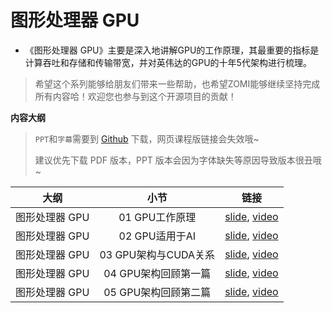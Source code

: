 # 图形处理器 GPU

- 《图形处理器 GPU》主要是深入地讲解GPU的工作原理，其最重要的指标是计算吞吐和存储和传输带宽，并对英伟达的GPU的十年5代架构进行梳理。

> 希望这个系列能够给朋友们带来一些帮助，也希望ZOMI能够继续坚持完成所有内容哈！欢迎您也参与到这个开源项目的贡献！

**内容大纲**

> `PPT`和`字幕`需要到 [Github](https://github.com/chenzomi12/DeepLearningSystem) 下载，网页课程版链接会失效哦~
>
> 建议优先下载 PDF 版本，PPT 版本会因为字体缺失等原因导致版本很丑哦~

| 大纲 | 小节 | 链接|
|:--:|:--:|:--:|
| 图形处理器 GPU | 01 GPU工作原理| [slide](./01.works.pdf), [video](https://www.bilibili.com/video/BV1bm4y1m7Ki/)|
| 图形处理器 GPU | 02 GPU适用于AI | [slide](./02.principle.pdf), [video](https://www.bilibili.com/video/BV1Ms4y1N7RL/)|
| 图形处理器 GPU | 03 GPU架构与CUDA关系 | [slide](./03.base_concept.pdf), [video](https://www.bilibili.com/video/BV1Kk4y1Y7op/) |
| 图形处理器 GPU | 04 GPU架构回顾第一篇 | [slide](./04.fermi.pdf), [video](https://www.bilibili.com/video/BV1x24y1F7kY/)|
| 图形处理器 GPU | 05 GPU架构回顾第二篇 | [slide](./05.turing.pdf), [video](https://www.bilibili.com/video/BV1mm4y1C7fg/) |
